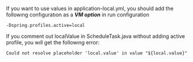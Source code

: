 If you want to use values in application-local.yml, 
you should add the followıng confıguratıon as a ****_VM option_**** in run configuration

    -Dspring.profiles.active=local

If you comment out localValue in ScheduleTask.java without adding active profile, you wıll get the followıng error:

    Could not resolve placeholder 'local.value' in value "${local.value}"
